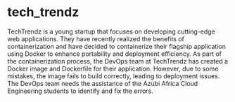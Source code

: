 # tech_trendz
 TechTrendz is a young startup that focuses on developing cutting-edge web applications. They have recently realized the benefits of containerization and have decided to containerize their flagship application using Docker to enhance portability and deployment efficiency.​  As part of the containerization process, the DevOps team at TechTrendz has created a Docker image and Dockerfile for their application. However, due to some mistakes, the image fails to build correctly, leading to deployment issues. The DevOps team needs the assistance of the Azubi Africa Cloud Engineering students to identify and fix the errors.​  ​

